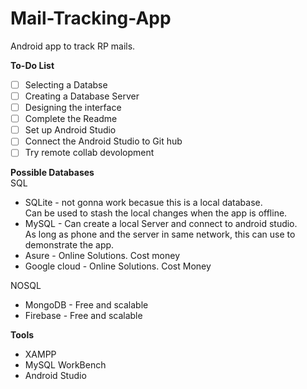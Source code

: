 # Mail-Tracking-App
Android app to track RP mails.

<b>To-Do List</b>
  - [ ] Selecting a Databse
  - [ ] Creating a Database Server
  - [ ] Designing the interface
  - [ ] Complete the Readme
  - [ ] Set up Android Studio
  - [ ] Connect the Android Studio to Git hub
  - [ ] Try remote collab devolopment
 
<b>Possible Databases</b></br>
SQL
  - SQLite - not gonna work becasue this is a local database.</br>
             Can be used to stash the local changes when the app is offline.
  - MySQL  - Can create a local Server and connect to android studio. </br>
             As long as phone and the server in same network, this can use to demonstrate the app. 
  - Asure  - Online Solutions. Cost money
  - Google cloud - Online Solutions. Cost Money

NOSQL
  - MongoDB -  Free and scalable
  - Firebase - Free and scalable
  
<b>Tools</b></br>
 - XAMPP
 - MySQL WorkBench
 - Android Studio
